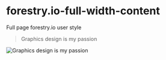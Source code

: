 # forestry.io-full-width-content

Full page forestry.io user style

> Graphics design is my passion

![Graphics design is my passion](https://user-images.githubusercontent.com/1159091/135033184-c9321d00-5880-40cd-aed6-d2f5edce04a3.png)
